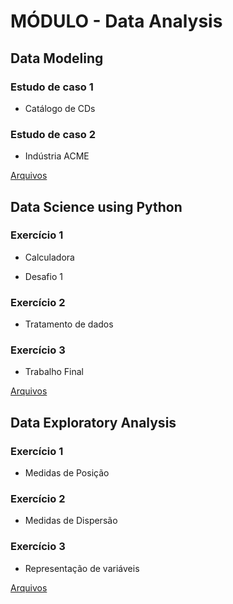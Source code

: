 # MÓDULO - Data Analysis

## Data Modeling
### Estudo de caso 1

 - Catálogo de CDs
 ### Estudo de caso 2

- Indústria ACME
 
[Arquivos](https://github.com/ThayaneMoreira/BusinessAnalytics-BigData/tree/main/Data_Analysis/Data-Modeling)

## Data Science using Python

### Exercício 1

- Calculadora

- Desafio 1

### Exercício 2

- Tratamento de dados

### Exercício 3

- Trabalho Final

[Arquivos](https://github.com/ThayaneMoreira/BusinessAnalytics-BigData/tree/main/Data_Analysis/DataScience-Python)


## Data Exploratory Analysis

### Exercício 1

- Medidas de Posição

### Exercício 2

- Medidas de Dispersão

### Exercício 3

- Representação de variáveis

[Arquivos](https://github.com/ThayaneMoreira/BusinessAnalytics-BigData/tree/main/Data_Analysis/Data-Exploratory-Analysis)